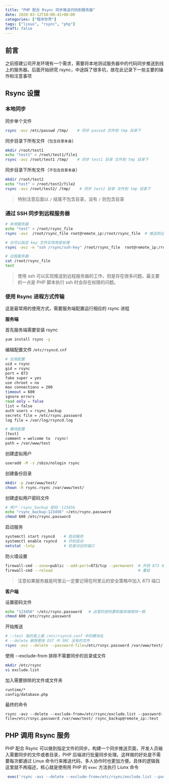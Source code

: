 ```yaml
---
title: "PHP 配合 Rsync 同步推送代码到服务器"
date: 2020-03-12T10:00:41+08:00
categories: ["程序世界"]
tags: ["linux", "rsync", "php"]
draft: false
---
```


## 前言

之前搭建公司开发环境有一个需求，需要将本地测试服务器中的代码同步推送到线上的服务器。后面开始研究 rsync，中途踩了很多坑，故在此记录下一些主要的操作和注意事项

## Rsync 设置


### 本地同步

同步单个文件
```bash
rsync -avz /etc/passwd /tmp/    # 同步 passwd 文件到 tmp 目录下
```

同步目录下所有文件（`包含目录本身`）
```bash
mkdir /root/test1
echo "test1" > /root/test1/file1
rsync -avz /root/test1 /tmp/    # 同步 test1 目录 文件到 tmp 目录下
```

同步目录下所有文件（`不包含目录本身`）
```bash
mkdir /root/test2
echo "test" > /root/test2/file2
rsync -avz /root/test2/ /tmp/    # 同步 test2 目录 文件到 tmp 目录下
```
> 特别注意后面以 `/` 结尾不包含目录，没有 `/` 则包含目录

### 通过 SSH 同步到远程服务器
```bash
# 本地服务器
echo "test" > /root/rsync_file 
rsync -avz  /root/rsync_file root@remote_ip:/root/rsync_file  # 推送到远程服务器

# 也可以指定 key 文件实现免密处理
rsync -avz -e "ssh /rsync/ssh-key" /root/rsync_file  root@remote_ip:/root/rsync_file

# 远程服务器
cat /root/rsync_file
test
```

> 使用 ssh 可以实现推送到远程服务器的工作，但是存在很多问题。最主要的一点是 PHP 脚本执行 ssh 时会存在权限的问题。

### 使用 Rsync 进程方式传输

这是最常用的使用方式，需要服务端配置运行相应的 rsync 进程

**服务端**

首先服务端需要安装 rsync 

```bash
yum install rsync -y
```
编辑配置文件 `/etc/rsyncd.cnf`  
```bash
# 全局配置
uid = rsync
gid = rsync
port = 873
fake super = yes
use chroot = no
max connections = 200
timeout = 600
ignore errors
read only = false
list = false
auth users = rsync_backup
secrets file = /etc/rsync.password
log file = /var/log/rsyncd.log

# 模块配置
[test]
comment = welcome to  rsync!
path = /var/www/test
```

创建虚拟用户
```bash
useradd -M -s /sbin/nologin rsync
```

创建备份目录
```bash
mkdir -p /var/www/test/
chown -R rsync.rsync /var/www/test/ 
```

创建虚拟用户密码文件
```bash
# 用户：rsync_backup 密码：123456
echo "rsync_backup:123456" >/etc/rsync.password    
chmod 600 /etc/rsync.password
```

启动服务
```bash
systemctl start rsyncd    # 启动服务
systemctl enable rsyncd   # 开机启动
netstat -lntp             # 检查对应的端口
```

防火墙设置
```bash
firewall-cmd --zone=public --add-port=873/tcp --permanent  # 开启 873 端口
firewall-cmd --reload                                      # 重启
```
> 注意如果服务器是阿里云一定要记得在阿里云的安全策略中加入 873 端口


**客户端**

设置密码文件
```bash
echo "123456" >/etc/rsync.password   # 这里的密码要和服务端保持一致
chmod 600 /etc/rsync.password
```

开始推送

```bash
# ::test 指的是上面 /etc/rsyncd.conf 中的模块名 
# --delete 删除那些 DST 中 SRC 没有的文件
rsync -avz --delete --password-file=/etc/rsnyc.password /var/www/test/ rsync_backup@remote_ip::test
```

使用 --exclude-from 排除不需要同步的目录或文件

```bash
mkdir /etc/rsync
vi exclude.list
```

加入需要排除的文件或文件夹

```bash
runtime/*
config/database.php
```

最终的命令
```
rsync -avz --delete --exclude-from=/etc/rsync/exclude.list --password-file=/etc/rsnyc.password /var/www/test/ rsync_backup@remote_ip::test
```


## PHP 调用 Rsync 服务

PHP 配合 Rsync 可以做到指定文件的同步。构建一个同步推送页面，开发人员输入需要同步的文件或者目录，PHP 后端进行批量同步处理。这样做的好处是不需要每次都通过 Linux 命令行来推送代码，多人协作时也更加方便。具体的逻辑我这里就不再描述，核心就是使用用 PHP 的 `exec` 方法执行 Liunx 命令
```php
 exec('rsync -avz --delete --exclude-from=/etc/rsync/exclude.list --password-file=/etc/rsnyc.password rsync_backup@remote_ip::test 2>&1', $output, $return_var);
```


